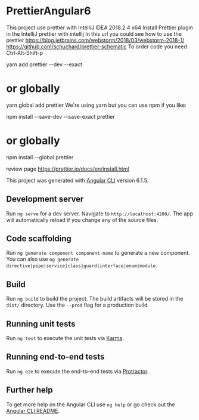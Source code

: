 # PrettierAngular6

This project use prettier with IntelliJ IDEA 2018.2.4 x64
Install Prettier plugin in the IntelliJ 
prettier with intellij
In this url you could see how to use the prettier
https://blog.jetbrains.com/webstorm/2018/03/webstorm-2018-1/
https://github.com/schuchard/prettier-schematic
To order code you need Ctrl-Alt-Shift-p

yarn add prettier --dev --exact
# or globally
yarn global add prettier
We're using yarn but you can use npm if you like:

npm install --save-dev --save-exact prettier
# or globally
npm install --global prettier

review page
https://prettier.io/docs/en/install.html

This project was generated with [Angular CLI](https://github.com/angular/angular-cli) version 6.1.5.

## Development server

Run `ng serve` for a dev server. Navigate to `http://localhost:4200/`. The app will automatically reload if you change any of the source files.

## Code scaffolding

Run `ng generate component component-name` to generate a new component. You can also use `ng generate directive|pipe|service|class|guard|interface|enum|module`.

## Build

Run `ng build` to build the project. The build artifacts will be stored in the `dist/` directory. Use the `--prod` flag for a production build.

## Running unit tests

Run `ng test` to execute the unit tests via [Karma](https://karma-runner.github.io).

## Running end-to-end tests

Run `ng e2e` to execute the end-to-end tests via [Protractor](http://www.protractortest.org/).

## Further help

To get more help on the Angular CLI use `ng help` or go check out the [Angular CLI README](https://github.com/angular/angular-cli/blob/master/README.md).
